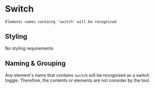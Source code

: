 # Switch

```note
Elements names containg 'switch' will be recognised
```
## Styling
No styling requirements

## Naming & Grouping
Any element's name that contains `switch` will be recognised as a switch toggle. Therefore, the contents or elements are not consider by the tool. 